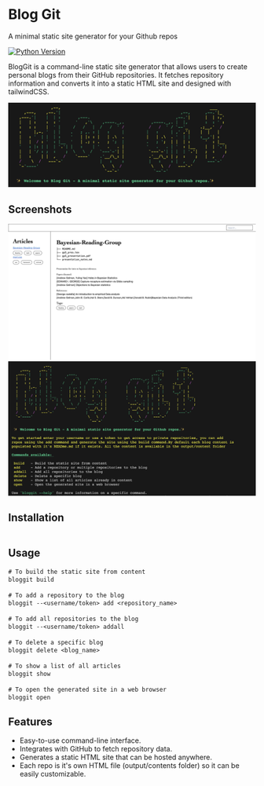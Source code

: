 
# Blog Git
A minimal static site generator for your Github repos


[![Python Version](https://img.shields.io/badge/python-3.x-blue.svg)]()

BlogGit is a command-line static site generator that allows users to create personal blogs from their GitHub repositories. It fetches repository information and converts it into a static HTML site and designed with tailwindCSS.

[![bloggit](bloggit.png)]()

## Screenshots

[![bloggit](ex1.png)]()
[![bloggit](sc1.png)]()


## Installation

```bash
```


## Usage 
```
# To build the static site from content
bloggit build

# To add a repository to the blog
bloggit --<username/token> add <repository_name>

# To add all repositories to the blog
bloggit --<username/token> addall

# To delete a specific blog
bloggit delete <blog_name>

# To show a list of all articles
bloggit show

# To open the generated site in a web browser
bloggit open
```


## Features 

- Easy-to-use command-line interface.
- Integrates with GitHub to fetch repository data.
- Generates a static HTML site that can be hosted anywhere.
- Each repo is it's own HTML file (output/contents folder) so it can be easily customizable.

